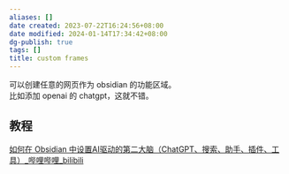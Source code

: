 ```yaml
---
aliases: []
date created: 2023-07-22T16:24:56+08:00
date modified: 2024-01-14T17:34:42+08:00
dg-publish: true
tags: []
title: custom frames
---
```


可以创建任意的网页作为 obsidian 的功能区域。  
比如添加 openai 的 chatgpt，这就不错。

## 教程
[如何在 Obsidian 中设置AI驱动的第二大脑（ChatGPT、搜索、助手、插件、工具）\_哔哩哔哩\_bilibili](https://www.bilibili.com/video/BV1XX4y1J7gM/?buvid=XY630CE669F34078F341989B1EE06E60B0127&is_story_h5=false&mid=g8UDjEqHIS5oCexxb9oAEQ%3D%3D&p=1&plat_id=116&share_from=ugc&share_medium=android&share_plat=android&share_session_id=cf844fae-57d2-40ae-9f58-8bb890c5fc20&share_source=COPY&share_tag=s_i&timestamp=1690000163&unique_k=lw8CNwy&up_id=3493134570883845&vd_source=20cb3e7c6ad3d64f0eb2d763ff005080)